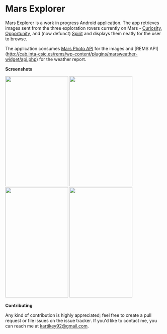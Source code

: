 # Mars Explorer

Mars Explorer is a work in progress Android application. The app retrieves images sent from the three exploration rovers
currently on Mars - [Curiosity](https://en.wikipedia.org/wiki/Curiosity_(rover)),
[Opportunity](https://en.wikipedia.org/wiki/Opportunity_(rover)),
and (now defunct) [Spirit](https://en.wikipedia.org/wiki/Spirit_(rover)) and displays them neatly for the user to browse.

The application consumes [Mars Photo API](https://github.com/chrisccerami/mars-photo-api) for the images and [REMS API] (http://cab.inta-csic.es/rems/wp-content/plugins/marsweather-widget/api.php) for the weather report.

**Screenshots**

<img src="https://github.com/krtkush/MarsExplorer/blob/master/Screenshots/Home.png" width="200" height="350" />
<img src="https://github.com/krtkush/MarsExplorer/blob/master/Screenshots/ExploreOne.png" width="200" height="350" />
<img src="https://github.com/krtkush/MarsExplorer/blob/master/Screenshots/ExplorerTwo.png" width="200" height="350" />
<img src="https://github.com/krtkush/MarsExplorer/blob/master/Screenshots/About.png" width="200" height="350" />

**Contributing**

Any kind of contribution is highly appreciated; feel free to create a pull request or file issues on the issue tracker. If you'd like to contact me, you can reach me at kartikey92@gmail.com.
